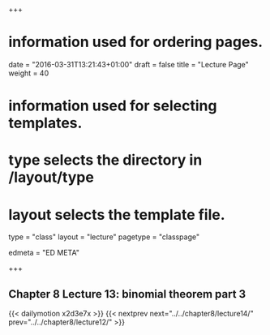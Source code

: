 +++
# information used for ordering pages.
date = "2016-03-31T13:21:43+01:00"
draft = false
title = "Lecture Page"
weight = 40

# information used for selecting templates.
# type selects the directory in /layout/type
# layout selects the template file.

type   = "class"
layout = "lecture"
pagetype = "classpage"





edmeta = "ED META"

+++
## Chapter 8 Lecture 13: binomial theorem part 3
{{< dailymotion x2d3e7x >}}
{{< nextprev next="../../chapter8/lecture14/"     prev="../../chapter8/lecture12/"  >}}

